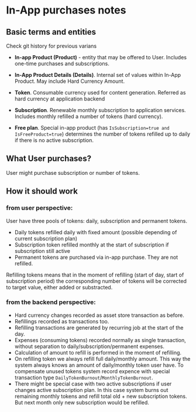 # In-App purchases notes

## Basic terms and entities

Check git history for previous varians

- **In-app Product (Product)** - entity that may be offered to User.
  Includes one-time purchases and subscriptions.

- **In-App Product Details (Details)**. Internal set of values within In-App Product.
  May include Hard Currency Amount.

- **Token**. Consumable currency used for content generation. Referred as hard currency at application backend

- **Subscription**. Renewable monthly subscription to application services. Includes monthly refilled a number of tokens (hard currency).

- **Free plan**. Special in-app product (has `IsSubscription=true and IsFreeProduct=true`) determines the number of tokens refilled up to daily if there is no active subscription.

## What User purchases?

User might purchase subscription or number of tokens.

## How it should work

### from user perspective:

User have three pools of tokens: daily, subscription and permanent tokens.

- Daily tokens refilled daily with fixed amount (possible depending of current subscription plan)
- Subscription token refilled monthly at the start of subscription if subscription still active
- Permanent tokens are purchased via in-app purchase. They are not refilled.

Refilling tokens means that in the moment of refilling (start of day, start of subscription period) the corresponding number of tokens will be corrected to target value, either added or substracted.

### from the backend perspective:

- Hard currency changes recorded as asset store transaction as before.
- Refillings recorded as transactions too.
- Refilling transactions are generated by recurring job at the start of the day.
- Expenses (consuming tokens) recorded normally as single transaction, without separation to daily/subscription/permanent expenses.
- Calculation of amount to refill is performed in the moment of refilling.
- On refilling token we always refill full daily/monthly amount.
  This way the system always knows an amount of daily/monthly token user have.
  To compensate unused tokens system record expence with special transaction type `DailyTokenBurnout`/`MonthlyTokenBurnout`.
- There might be special case with two active subscriptions if user changes active subscription plan. In this case system burns out remaining monthly tokens and refill total old + new subscription tokens. But next month only new subscription would be refilled.

